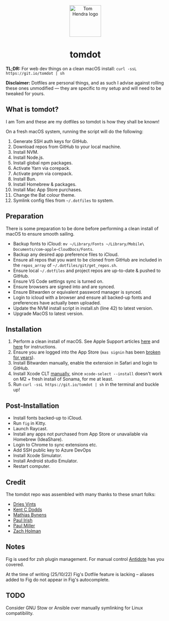 <div align=center>
<img alt="Tom Hendra logo" src="https://res.cloudinary.com/tomhendra/image/upload/v1567091669/tomhendra-logo/tomhendra-logo-round-1024.png" width="100" />
<h1>tomdot</h1>
</div>

**TL;DR:** For web dev things on a clean macOS install: `curl -ssL https://git.io/tomdot | sh`

**Disclaimer:** Dotfiles are personal things, and as such I advise against rolling these ones unmodified — they are specific to my setup and will need to be tweaked for yours. 

## What is tomdot?

I am Tom and these are my dotfiles so tomdot is how they shall be known!

On a fresh macOS system, running the script will do the following:

1. Generate SSH auth keys for GitHub.
2. Download repos from GitHub to your local machine.
3. Install NVM.
4. Install Node.js.
5. Install global npm packages.
6. Activate Yarn via corepack.
7. Activate pnpm via corepack.
8. Install Bun.
9. Install Homebrew & packages.
10. Install Mac App Store purchases.
11. Change the Bat colour theme.
12. Symlink config files from `~/.dotfiles` to system.

## Preparation

There is some preparation to be done before performing a clean install of macOS to ensure smooth sailing.

- Backup fonts to iCloud: `mv ~/Library/Fonts ~/Library/Mobile\ Documents/com~apple~CloudDocs/Fonts`.
- Backup any desired app preference files to iCloud.
- Ensure all repos that you want to be cloned from GitHub are included in the `repos_array` of `~/.dotfiles/git/get_repos.sh`.
- Ensure local `~/.dotfiles` and project repos are up-to-date & pushed to GitHub.
- Ensure VS Code settings sync is turned on.
- Ensure browsers are signed into and are synced.
- Ensure Bitwarden or equivalent password manager is synced.
- Login to icloud with a browser and ensure all backed-up fonts and preferences have actually been uploaded.
- Update the NVM install script in install.sh (line 42) to latest version. 
- Upgrade MacOS to latest version. 

## Installation

1. Perform a clean install of macOS. See Apple Support articles [here](https://support.apple.com/en-gb/guide/mac-help/mh27903/mac) and [here](https://support.apple.com/en-us/HT204904) for instructions.
2. Ensure you are logged into the App Store (`mas signin` has been [broken for years](https://github.com/mas-cli/mas/issues/164)).
3. Install Bitwarden manually, enable the extension in Safari and login to GitHub.
4. Install Xcode CLT [manually](https://developer.apple.com/download/all/), since `xcode-select --install` doesn't work on M2 + fresh install of Sonama, for me at least.
5. Run `curl -ssL https://git.io/tomdot | sh` in the terminal and buckle up!

## Post-Installation

- Install fonts backed-up to iCloud.
- Run `fig` in Kitty.
- Launch Raycast.
- Install any apps not purchased from App Store or unavailable via Homebrew (IdeaShare).
- Login to Chrome to sync extensions etc.
- Add SSH public key to Azure DevOps
- Install Xcode Simulator.
- Install Android studio Emulator.
- Restart computer.

## Credit

The tomdot repo was assembled with many thanks to these smart folks:

- [Dries Vints](https://github.com/driesvints/dotfiles)
- [Kent C Dodds](https://github.com/kentcdodds/dotfiles)
- [Mathias Bynens](https://github.com/mathiasbynens/dotfiles)
- [Paul Irish](https://github.com/paulirish/dotfiles)
- [Paul Miller](https://github.com/paulmillr/dotfiles)
- [Zach Holman](https://github.com/holman/dotfiles)

## Notes
Fig is used for zsh plugin management. For manual control [Antidote](https://getantidote.github.io) has you covered. 

At the time of writing (25/10/22) Fig's Dotfile feature is lacking – aliases added to Fig do not appear in Fig's autocomplete.

## TODO

Consider GNU Stow or Ansible over manually symlinking for Linux compatibility.
